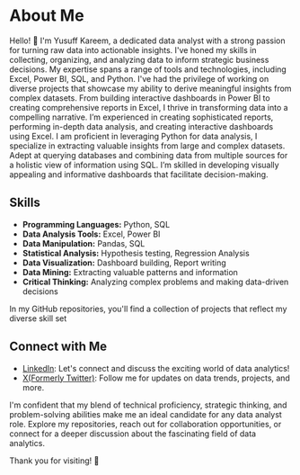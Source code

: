 # About Me
Hello! 👋 I'm Yusuff Kareem, a dedicated data analyst with a strong passion for turning raw data into actionable insights. I've honed my skills in collecting, organizing, and analyzing data to inform strategic business decisions. My expertise spans a range of tools and technologies, including Excel, Power BI, SQL, and Python.
I've had the privilege of working on diverse projects that showcase my ability to derive meaningful insights from complex datasets. From building interactive dashboards in Power BI to creating comprehensive reports in Excel, I thrive in transforming data into a compelling narrative.
I’m experienced in creating sophisticated reports, performing in-depth data analysis, and creating interactive dashboards using Excel. I am proficient in leveraging Python for data analysis, I specialize in extracting valuable insights from large and complex datasets. Adept at querying databases and combining data from multiple sources for a holistic view of information using SQL. I’m skilled in developing visually appealing and informative dashboards that facilitate decision-making.
## Skills
- **Programming Languages:** Python, SQL
- **Data Analysis Tools:** Excel, Power BI
- **Data Manipulation:** Pandas, SQL
- **Statistical Analysis:** Hypothesis testing, Regression Analysis
- **Data Visualization:** Dashboard building, Report writing
- **Data Mining:** Extracting valuable patterns and information
- **Critical Thinking:** Analyzing complex problems and making data-driven decisions

In my GitHub repositories, you'll find a collection of projects that reflect my diverse skill set

## Connect with Me
- [LinkedIn](https://www.linkedin.com/in/yolk-sch): Let's connect and discuss the exciting world of data analytics!
- [X(Formerly Twitter)](https://x.com/its___ysf): Follow me for updates on data trends, projects, and more.

I'm confident that my blend of technical proficiency, strategic thinking, and problem-solving abilities make me an ideal candidate for any data analyst role. Explore my repositories, reach out for collaboration opportunities, or connect for a deeper discussion about the fascinating field of data analytics.

Thank you for visiting! 🚀



